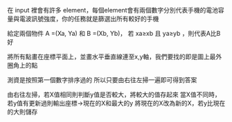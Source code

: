 在 input 裡會有許多 element，每個element會有兩個數字分別代表手機的電池容量與電波訊號強度，你的任務就是篩選出所有較好的手機

給定兩個物件 A =(Xa, Ya) 和 B =(Xb, Yb)， 若 xa≥xb 且 ya≥yb ，則代表A比B好

將所有點畫在座標平面上，並畫水平垂直線連至x,y軸，我們要找的即是圖上最外圈角上的點

測資是按照第一個數字排序過的
所以只要由右往左掃一遍即可得到答案

由右往左掃，若X值相同則判斷y值是否較大，將較大的值存起來
當X值不同時，若y值有更新過則輸出座標->現在的X和最大的y
將現在的X改為新的X，若y比現在的大則儲存




